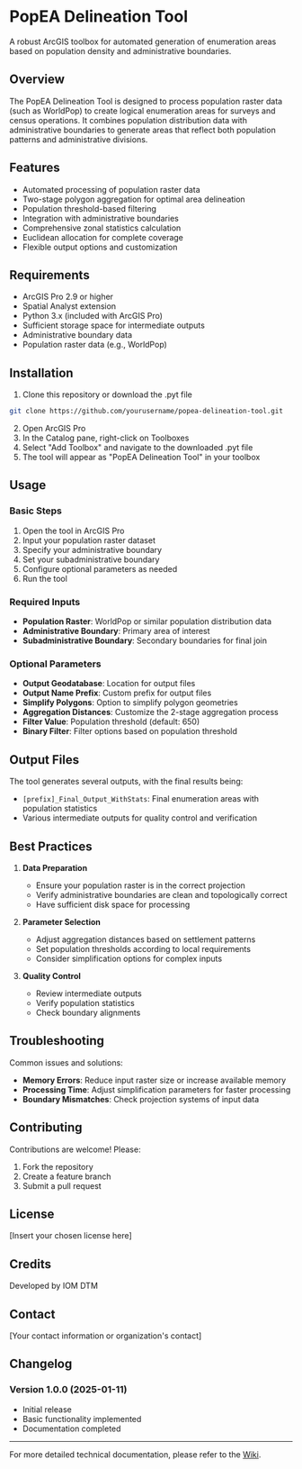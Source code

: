 # PopEA Delineation Tool

A robust ArcGIS toolbox for automated generation of enumeration areas based on population density and administrative boundaries.

## Overview

The PopEA Delineation Tool is designed to process population raster data (such as WorldPop) to create logical enumeration areas for surveys and census operations. It combines population distribution data with administrative boundaries to generate areas that reflect both population patterns and administrative divisions.

## Features

- Automated processing of population raster data
- Two-stage polygon aggregation for optimal area delineation
- Population threshold-based filtering
- Integration with administrative boundaries
- Comprehensive zonal statistics calculation
- Euclidean allocation for complete coverage
- Flexible output options and customization

## Requirements

- ArcGIS Pro 2.9 or higher
- Spatial Analyst extension
- Python 3.x (included with ArcGIS Pro)
- Sufficient storage space for intermediate outputs
- Administrative boundary data
- Population raster data (e.g., WorldPop)

## Installation

1. Clone this repository or download the .pyt file
```bash
git clone https://github.com/yourusername/popea-delineation-tool.git
```

2. Open ArcGIS Pro
3. In the Catalog pane, right-click on Toolboxes
4. Select "Add Toolbox" and navigate to the downloaded .pyt file
5. The tool will appear as "PopEA Delineation Tool" in your toolbox

## Usage

### Basic Steps

1. Open the tool in ArcGIS Pro
2. Input your population raster dataset
3. Specify your administrative boundary
4. Set your subadministrative boundary
5. Configure optional parameters as needed
6. Run the tool

### Required Inputs

- **Population Raster**: WorldPop or similar population distribution data
- **Administrative Boundary**: Primary area of interest
- **Subadministrative Boundary**: Secondary boundaries for final join

### Optional Parameters

- **Output Geodatabase**: Location for output files
- **Output Name Prefix**: Custom prefix for output files
- **Simplify Polygons**: Option to simplify polygon geometries
- **Aggregation Distances**: Customize the 2-stage aggregation process
- **Filter Value**: Population threshold (default: 650)
- **Binary Filter**: Filter options based on population threshold

## Output Files

The tool generates several outputs, with the final results being:

- `[prefix]_Final_Output_WithStats`: Final enumeration areas with population statistics
- Various intermediate outputs for quality control and verification

## Best Practices

1. **Data Preparation**
   - Ensure your population raster is in the correct projection
   - Verify administrative boundaries are clean and topologically correct
   - Have sufficient disk space for processing

2. **Parameter Selection**
   - Adjust aggregation distances based on settlement patterns
   - Set population thresholds according to local requirements
   - Consider simplification options for complex inputs

3. **Quality Control**
   - Review intermediate outputs
   - Verify population statistics
   - Check boundary alignments

## Troubleshooting

Common issues and solutions:

- **Memory Errors**: Reduce input raster size or increase available memory
- **Processing Time**: Adjust simplification parameters for faster processing
- **Boundary Mismatches**: Check projection systems of input data

## Contributing

Contributions are welcome! Please:

1. Fork the repository
2. Create a feature branch
3. Submit a pull request

## License

[Insert your chosen license here]

## Credits

Developed by IOM DTM

## Contact

[Your contact information or organization's contact]

## Changelog

### Version 1.0.0 (2025-01-11)
- Initial release
- Basic functionality implemented
- Documentation completed

---

For more detailed technical documentation, please refer to the [Wiki](link-to-wiki).